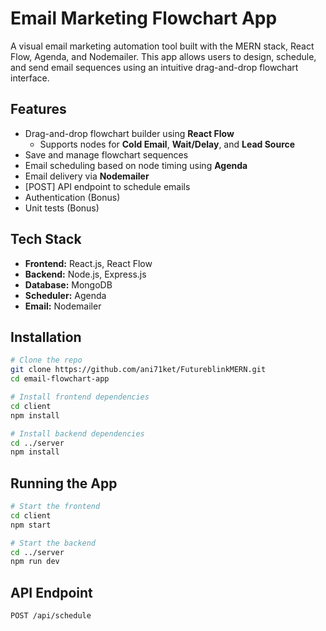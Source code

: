 # Email Marketing Flowchart App

A visual email marketing automation tool built with the MERN stack, React Flow, Agenda, and Nodemailer. This app allows users to design, schedule, and send email sequences using an intuitive drag-and-drop flowchart interface.

## Features

- Drag-and-drop flowchart builder using **React Flow**
  - Supports nodes for **Cold Email**, **Wait/Delay**, and **Lead Source**
- Save and manage flowchart sequences
- Email scheduling based on node timing using **Agenda**
- Email delivery via **Nodemailer**
- [POST] API endpoint to schedule emails
- Authentication (Bonus)
- Unit tests (Bonus)

## Tech Stack

- **Frontend:** React.js, React Flow
- **Backend:** Node.js, Express.js
- **Database:** MongoDB
- **Scheduler:** Agenda
- **Email:** Nodemailer

## Installation

```bash
# Clone the repo
git clone https://github.com/ani71ket/FutureblinkMERN.git
cd email-flowchart-app

# Install frontend dependencies
cd client
npm install

# Install backend dependencies
cd ../server
npm install
```

## Running the App

```bash
# Start the frontend
cd client
npm start

# Start the backend
cd ../server
npm run dev
```

## API Endpoint

`POST /api/schedule`

```
